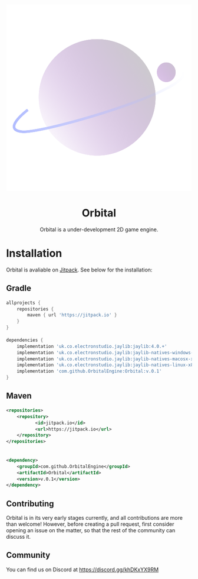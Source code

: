 <div align="center">
    <img src="/media/Orbital.svg" />
    <h1>Orbital</h1>
    <p> Orbital is a under-development 2D game engine. </p>
</div>

# Installation

Orbital is avaliable on [Jitpack](https://jitpack.io). See below for the installation:

## Gradle
```groovy
allprojects {
	repositories {
		maven { url 'https://jitpack.io' }
	}
}

dependencies {
    implementation 'uk.co.electronstudio.jaylib:jaylib:4.0.+'
    implementation 'uk.co.electronstudio.jaylib:jaylib-natives-windows-x86_64:4.0.+'
    implementation 'uk.co.electronstudio.jaylib:jaylib-natives-macosx-x86_64:4.0.+'
    implementation 'uk.co.electronstudio.jaylib:jaylib-natives-linux-x86_64:4.0.+'
    implementation 'com.github.OrbitalEngine:Orbital:v.0.1'
}
```

## Maven
```xml
<repositories>
	<repository>
		   <id>jitpack.io</id>
		   <url>https://jitpack.io</url>
	</repository>
</repositories>


<dependency>
    <groupId>com.github.OrbitalEngine</groupId>
    <artifactId>Orbital</artifactId>
    <version>v.0.1</version>
</dependency>
```

## Contributing

Orbital is in its very early stages currently, and all contributions are more than welcome! However, before creating a pull request, first consider
opening an issue on the matter, so that the rest of the community can discuss it.

## Community

You can find us on Discord at https://discord.gg/khDKxYX9RM